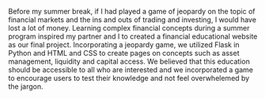 Before my summer break, if I had played a game of jeopardy on the topic of financial markets and the ins and outs of trading and investing, I would have lost a lot of money. Learning complex financial concepts during a summer program inspired my partner and I to created a financial educational website as our final project. Incorporating a jeopardy game, we utilized Flask in Python and HTML and CSS to create pages on concepts such as asset management, liquidity and capital access. We believed that this education should be accessible to all who are interested and we incorporated a game to encourage users to test their knowledge and not feel overwhelemed by the jargon. 
